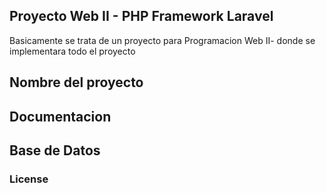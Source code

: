 ## Proyecto Web II -  PHP Framework Laravel
Basicamente se trata de un proyecto para Programacion Web II- donde se implementara todo el proyecto 
##  Nombre del proyecto


## Documentacion



## Base de Datos



### License

